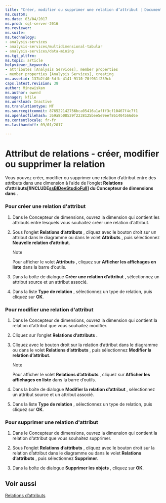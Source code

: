 ```yaml
---
title: "Créer, modifier ou supprimer une relation d’attribut | Documents Microsoft"
ms.custom: 
ms.date: 03/04/2017
ms.prod: sql-server-2016
ms.reviewer: 
ms.suite: 
ms.technology:
- analysis-services
- analysis-services/multidimensional-tabular
- analysis-services/data-mining
ms.tgt_pltfrm: 
ms.topic: article
helpviewer_keywords:
- attributes [Analysis Services], member properties
- member properties [Analysis Services], creating
ms.assetid: 137b2f40-5dfb-4141-9110-70f961f259cb
caps.latest.revision: 38
author: Minewiskan
ms.author: owend
manager: kfile
ms.workload: Inactive
ms.translationtype: MT
ms.sourcegitcommit: 876522142756bca05416a1afff3cf10467f4c7f1
ms.openlocfilehash: 369a8b08529f2238125bee5e9eef861404566d6e
ms.contentlocale: fr-fr
ms.lasthandoff: 09/01/2017

---
```

# <a name="attribute-relationships---create-modify-or-delete-relationship"></a>Attribut de relations - créer, modifier ou supprimer la relation
  Vous pouvez créer, modifier ou supprimer une relation d’attribut entre des attributs dans une dimension à l’aide de l’onglet **Relations d’attributs[!INCLUDE[ssBIDevStudioFull](../../includes/ssbidevstudiofull-md.md)] du Concepteur de dimensions dans** .  
  
### <a name="to-create-an-attribute-relationship"></a>Pour créer une relation d'attribut  
  
1.  Dans le Concepteur de dimensions, ouvrez la dimension qui contient les attributs entre lesquels vous souhaitez créer une relation d'attribut.  
  
2.  Sous l’onglet **Relations d’attributs** , cliquez avec le bouton droit sur un attribut dans le diagramme ou dans le volet **Attributs** , puis sélectionnez **Nouvelle relation d’attribut**.  
  
    > [!NOTE]  
    >  Pour afficher le volet **Attributs** , cliquez sur **Afficher les affichages en liste** dans la barre d’outils.  
  
3.  Dans la boîte de dialogue **Créer une relation d’attribut** , sélectionnez un attribut source et un attribut associé.  
  
4.  Dans la liste **Type de relation** , sélectionnez un type de relation, puis cliquez sur **OK**.  
  
### <a name="to-modify-an-attribute-relationship"></a>Pour modifier une relation d'attribut  
  
1.  Dans le Concepteur de dimensions, ouvrez la dimension qui contient la relation d'attribut que vous souhaitez modifier.  
  
2.  Cliquez sur l’onglet **Relations d’attributs** .  
  
3.  Cliquez avec le bouton droit sur la relation d’attribut dans le diagramme ou dans le volet **Relations d’attributs** , puis sélectionnez **Modifier la relation d’attribut**.  
  
    > [!NOTE]  
    >  Pour afficher le volet **Relations d’attributs** , cliquez sur **Afficher les affichages en liste** dans la barre d’outils.  
  
4.  Dans la boîte de dialogue **Modifier la relation d’attribut** , sélectionnez un attribut source et un attribut associé.  
  
5.  Dans la liste **Type de relation** , sélectionnez un type de relation, puis cliquez sur **OK**.  
  
### <a name="to-delete-an-attribute-relationship"></a>Pour supprimer une relation d'attribut  
  
1.  Dans le Concepteur de dimensions, ouvrez la dimension qui contient la relation d'attribut que vous souhaitez supprimer.  
  
2.  Sous l’onglet **Relations d’attributs** , cliquez avec le bouton droit sur la relation d’attribut dans le diagramme ou dans le volet **Relations d’attributs** , puis sélectionnez **Supprimer**.  
  
3.  Dans la boîte de dialogue **Supprimer les objets** , cliquez sur **OK**.  
  
## <a name="see-also"></a>Voir aussi  
 [Relations d’attributs](../../analysis-services/multidimensional-models-olap-logical-dimension-objects/attribute-relationships.md)  
  
  

